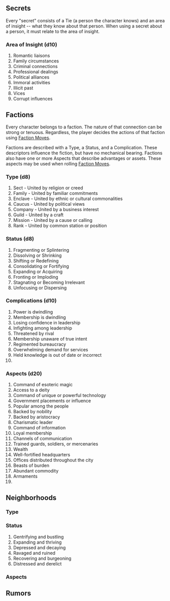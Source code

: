 ## Secrets
Every "secret" consists of a Tie (a person the character knows) and an area of insight -- what they know about that person. When using a secret about a person, it must relate to the area of insight.

### Area of Insight (d10)
1. Romantic liaisons
1. Family circumstances
1. Criminal connections
1. Professional dealings
1. Political alliances
1. Immoral activities
1. Illicit past
1. Vices
2. Corrupt influences


## Factions
Every character belongs to a faction. The nature of that connection can be strong or tenuous. Regardless, the player decides the actions of that faction using [Faction Moves](Moves.md#Faction-Moves).

Factions are described with a Type, a Status, and a Complication. These descriptors influence the fiction, but have no mechanical bearing. Factions also have one or more Aspects that describe advantages or assets. These aspects may be used when rolling [Faction Moves](Moves.md#Faction-Moves).

### Type (d8)
1. Sect - United by religion or creed
2. Family - United by familiar commitments
3. Enclave - United by ethnic or cultural commonalities
5. Caucus - United by political views
6. Company - United by a business interest
7. Guild - United by a craft
8. Mission - United by a cause or calling
9. Rank - United by common station or position

### Status (d8)
1. Fragmenting or Splintering
1. Dissolving or Shrinking
1. Shifting or Redefining
1. Consolidating or Fortifying
1. Expanding or Acquiring
1. Fronting or Imploding
1. Stagnating or Becoming Irrelevant
1. Unfocusing or Dispersing

### Complications (d10)
1. Power is dwindling
2. Membership is dwindling
3. Losing confidence in leadership
4. Infighting among leadership
5. Threatened by rival
6. Membership unaware of true intent
7. Regimented bureaucracy
8. Overwhelming demand for services
9. Held knowledge is out of date or incorrect
10. 

### Aspects (d20)
1. Command of esoteric magic
2. Access to a deity
3. Command of unique or powerful technology
4. Government placements or influence
5. Popular among the people
6. Backed by nobility
7. Backed by aristocracy
8. Charismatic leader
9. Command of information
1. Loyal membership
2. Channels of communication
3. Trained guards, soldiers, or mercenaries
4. Wealth
5. Well-fortified headquarters
6. Offices distributed throughout the city
7. Beasts of burden
8. Abundant commodity
9. Armaments
10. 


## Neighborhoods
### Type


### Status
1. Gentrifying and bustling
1. Expanding and thriving
1. Depressed and decaying
1. Ravaged and ruined
1. Recovering and burgeoning
1. Distressed and derelict

### Aspects

## Rumors
